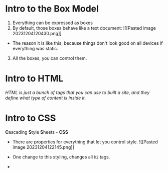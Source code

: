 # Intro to the Box Model
1. Everything can be expressed as boxes
2. By default, those boxes behave like a text document:
![[Pasted image 20231204120430.png]]
- The reason it is like this, because things don't look good on all devices if everything was static.
3. All the boxes, you can control them.

# Intro to HTML 
*HTML is just a bunch of tags that you can use to built a site, and they define what type of content is inside it.*

# Intro to CSS 
**C**ascading **S**tyle **S**heets - **CSS**
- There are properties for everything that let you control style.
![[Pasted image 20231204122145.png]]

- One change to this styling, changes all `h2` tags.
- 